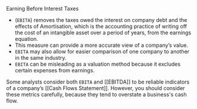 Earning Before Interest Taxes
- (`EBITA`) removes the 
	taxes owed
	the interest on company debt
	and the effects of Amortisation, 
which is the accounting practice of writing off the cost of an intangible asset over a period of years, from the earnings equation.
- This measure can provide a more accurate view of a company’s value.
- `EBITA` may also allow for easier comparison of one company to another in the same industry.
- `EBITA` can be misleading as a valuation method because it excludes certain expenses from earnings.

Some analysts consider both `EBITA` and [[EBITDA]] to be reliable indicators of a company’s [[Cash Flows Statement]]. 
However, you should consider these metrics carefully, because they tend to overstate a business's cash flow.
